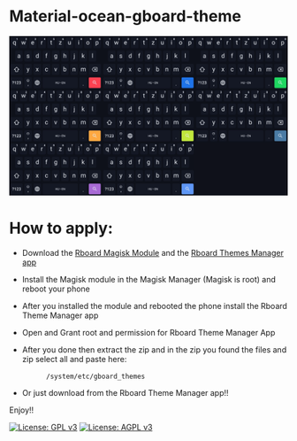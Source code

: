 # Material-ocean-gboard-theme

<p align="center">
<img src="/Material_lively.png" alt="Material_lively">
</p>


# How to apply:
- Download the <a href="https://t.me/gboardthemes/44316">Rboard Magisk Module</a> and the <a href="https://github.com/DerTyp7214/Rboard-Theme-Manager/releases"> Rboard Themes Manager app</a><br>
- Install the Magisk module in the Magisk Manager (Magisk is root) and reboot your phone<br>
- After you installed the module and rebooted the phone install the Rboard Theme Manager app<br>
- Open and Grant root and permission for Rboard Theme Manager App<br>
- After you done then extract the zip and in the zip you found the files and zip select all and paste here:

            /system/etc/gboard_themes

- Or just download from the Rboard Theme Manager app!!


Enjoy!!

[![License: GPL v3](https://img.shields.io/badge/License-GPLv3-blue.svg)](https://www.gnu.org/licenses/gpl-3.0)
[![License: AGPL v3](https://img.shields.io/badge/License-AGPL%20v3-blue.svg)](https://www.gnu.org/licenses/agpl-3.0)